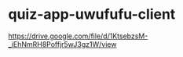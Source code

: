 ﻿# quiz-app-uwufufu-client
 
https://drive.google.com/file/d/1KtsebzsM-_iEhNmRH8Poffjr5wJ3gz1W/view
